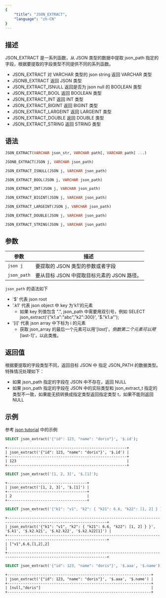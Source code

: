 ```yaml
---
{
    "title": "JSON_EXTRACT",
    "language": "zh-CN"
}
---
```


<!-- 
Licensed to the Apache Software Foundation (ASF) under one
or more contributor license agreements.  See the NOTICE file
distributed with this work for additional information
regarding copyright ownership.  The ASF licenses this file
to you under the Apache License, Version 2.0 (the
"License"); you may not use this file except in compliance
with the License.  You may obtain a copy of the License at

  http://www.apache.org/licenses/LICENSE-2.0

Unless required by applicable law or agreed to in writing,
software distributed under the License is distributed on an
"AS IS" BASIS, WITHOUT WARRANTIES OR CONDITIONS OF ANY
KIND, either express or implied.  See the License for the
specific language governing permissions and limitations
under the License.
-->

## 描述
JSON_EXTRACT 是一系列函数，从 JSON 类型的数据中提取 json_path 指定的字段，根据要提取的字段类型不同提供不同的系列函数。
- JSON_EXTRACT 对 VARCHAR 类型的 json string 返回 VARCHAR 类型
- JSONB_EXTRACT 返回 JSON 类型
- JSON_EXTRACT_ISNULL 返回是否为 json null 的 BOOLEAN 类型
- JSON_EXTRACT_BOOL 返回 BOOLEAN 类型
- JSON_EXTRACT_INT 返回 INT 类型
- JSON_EXTRACT_BIGINT 返回 BIGINT 类型
- JSON_EXTRACT_LARGEINT 返回 LARGEINT 类型
- JSON_EXTRACT_DOUBLE 返回 DOUBLE 类型
- JSON_EXTRACT_STRING 返回 STRING 类型

## 语法
```sql
JSON_EXTRACT(VARCHAR json_str, VARCHAR path[, VARCHAR path] ...)
```
```sql
JSONB_EXTRACT(JSON j, VARCHAR json_path)
```
```sql
JSON_EXTRACT_ISNULL(JSON j, VARCHAR json_path)
```
```sql
JSON_EXTRACT_BOOL(JSON j, VARCHAR json_path)
```
```sql
JSON_EXTRACT_INT(JSON j, VARCHAR json_path)
```
```sql
JSON_EXTRACT_BIGINT(JSON j, VARCHAR json_path)
```
```sql
JSON_EXTRACT_LARGEINT(JSON j, VARCHAR json_path)
```
```sql
JSON_EXTRACT_DOUBLE(JSON j, VARCHAR json_path)
```
```sql
JSON_EXTRACT_STRING(JSON j, VARCHAR json_path)
```

## 参数
| 参数            | 描述                          |
|---------------|-----------------------------|
| `json j`      | 要提取的 JSON 类型的参数或者字段         |
|   `json_path` | 要从目标 JSON 中提取目标元素的 JSON 路径。 |

`json_path` 的语法如下
* '$' 代表 json root
* '.k1' 代表 json object 中 key 为'k1'的元素
  - 如果 key 列值包含 ".", json_path 中需要用双引号，例如 SELECT json_extract('{"k1.a":"abc","k2":300}', '$."k1.a"');
* '[i]' 代表 json array 中下标为 i 的元素
  - 获取 json_array 的最后一个元素可以用'$[last]'，倒数第二个元素可以用'$[last-1]'，以此类推。

## 返回值
根据要提取的字段类型不同，返回目标 JSON 中 指定 JSON_PATH 的数据类型。特殊情况处理如下：
* 如果 json_path 指定的字段在 JSON 中不存在，返回 NULL
* 如果 json_path 指定的字段在 JSON 中的实际类型和 json_extract_t 指定的类型不一致，如果能无损转换成指定类型返回指定类型 t，如果不能则返回 NULL


## 示例

参考 [json tutorial](../../sql-reference/Data-Types/JSON.md) 中的示例

```sql
SELECT json_extract('{"id": 123, "name": "doris"}', '$.id');
```

```text
+------------------------------------------------------+
| json_extract('{"id": 123, "name": "doris"}', '$.id') |
+------------------------------------------------------+
| 123                                                  |
+------------------------------------------------------+
```
```sql
SELECT json_extract('[1, 2, 3]', '$.[1]');
```
```text
+------------------------------------+
| json_extract('[1, 2, 3]', '$.[1]') |
+------------------------------------+
| 2                                  |
+------------------------------------+
```
```sql
SELECT json_extract('{"k1": "v1", "k2": { "k21": 6.6, "k22": [1, 2] } }', '$.k1', '$.k2.k21', '$.k2.k22', '$.k2.k22[1]');
```
```text
+-------------------------------------------------------------------------------------------------------------------+
| json_extract('{"k1": "v1", "k2": { "k21": 6.6, "k22": [1, 2] } }', '$.k1', '$.k2.k21', '$.k2.k22', '$.k2.k22[1]') |
+-------------------------------------------------------------------------------------------------------------------+
| ["v1",6.6,[1,2],2]                                                                                                |
+-------------------------------------------------------------------------------------------------------------------+
```
```sql
SELECT json_extract('{"id": 123, "name": "doris"}', '$.aaa', '$.name');
```
```text
+-----------------------------------------------------------------+
| json_extract('{"id": 123, "name": "doris"}', '$.aaa', '$.name') |
+-----------------------------------------------------------------+
| [null,"doris"]                                                  |
+-----------------------------------------------------------------+
```
